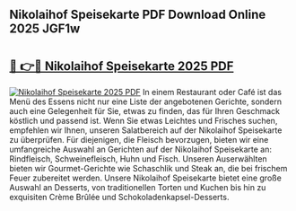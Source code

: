 ## Nikolaihof Speisekarte PDF Download Online 2025 JGF1w

# <h2><a href="http://gccl6c.nevu.top/?p=Nikolaihof+Speisekarte">🔗 👉🔴 Nikolaihof Speisekarte 2025 PDF</a></h2>

[![Nikolaihof Speisekarte 2025 PDF](https://i.imgur.com/dBaPXMq.png)](http://gccl6c.nevu.top/?p=Nikolaihof+Speisekarte)
In einem Restaurant oder Café ist das Menü des Essens nicht nur eine Liste der angebotenen Gerichte, sondern auch eine Gelegenheit für Sie, etwas zu finden, das für Ihren Geschmack köstlich und passend ist. Wenn Sie etwas Leichtes und Frisches suchen, empfehlen wir Ihnen, unseren Salatbereich auf der Nikolaihof Speisekarte zu überprüfen. Für diejenigen, die Fleisch bevorzugen, bieten wir eine umfangreiche Auswahl an Gerichten auf der Nikolaihof Speisekarte an: Rindfleisch, Schweinefleisch, Huhn und Fisch. Unseren Auserwählten bieten wir Gourmet-Gerichte wie Schaschlik und Steak an, die bei frischem Feuer zubereitet werden. Unsere Nikolaihof Speisekarte bietet eine große Auswahl an Desserts, von traditionellen Torten und Kuchen bis hin zu exquisiten Crème Brûlée und Schokoladenkapsel-Desserts.
